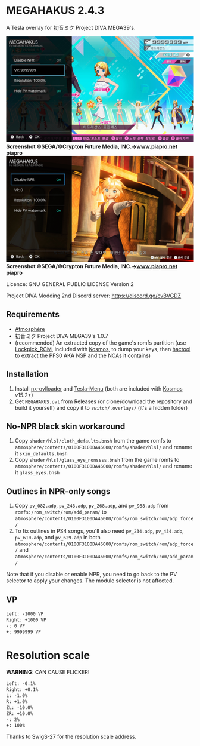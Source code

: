 # MEGAHAKUS 2.4.3
A Tesla overlay for 初音ミク Project DIVA MEGA39's.

![screenshot](https://github.com/kjhmagic/MEGAHAKUS/blob/master/preview01.jpg)
__Screenshot ©SEGA/©Crypton Future Media, INC.→www.piapro.net piapro__
![screenshot](https://github.com/kjhmagic/MEGAHAKUS/blob/master/preview02.jpg)
__Screenshot ©SEGA/©Crypton Future Media, INC.→www.piapro.net piapro__

Licence: GNU GENERAL PUBLIC LICENSE Version 2

Project DIVA Modding 2nd Discord server: https://discord.gg/cvBVGDZ

## Requirements
- [Atmosphère](https://github.com/Atmosphere-NX/Atmosphere)
- 初音ミク Project DIVA MEGA39's 1.0.7
- (recommended) An extracted copy of the game's romfs partition (use [Lockpick_RCM](https://github.com/shchmue/Lockpick_RCM), included with [Kosmos](https://github.com/AtlasNX/Kosmos), to dump your keys, then [hactool](https://github.com/SciresM/hactool) to extract the PFS0 AKA NSP and the NCAs it contains)

## Installation
1) Install [nx-ovlloader](https://github.com/WerWolv/nx-ovlloader) and [Tesla-Menu](https://github.com/WerWolv/Tesla-Menu) (both are included with [Kosmos](https://github.com/AtlasNX/Kosmos) v15.2+)
2) Get ``MEGAHAKUS.ovl`` from Releases (or clone/download the repository and build it yourself) and copy it to ``switch/.overlays/`` (it's a hidden folder)

## No-NPR black skin workaround
1) Copy ``shader/hlsl/cloth_defaults.bnsh`` from the game romfs to ``atmosphere/contents/0100F3100DA46000/romfs/shader/hlsl/`` and rename it ``skin_defaults.bnsh``
2) Copy ``shader/hlsl/glass_eye_nonssss.bnsh`` from the game romfs to ``atmosphere/contents/0100F3100DA46000/romfs/shader/hlsl/`` and rename it ``glass_eyes.bnsh``

## Outlines in NPR-only songs
1) Copy ``pv_082.adp``, ``pv_243.adp``, ``pv_268.adp``, and ``pv_988.adp`` from ``romfs:/rom_switch/rom/add_param/`` to ``atmosphere/contents/0100F3100DA46000/romfs/rom_switch/rom/adp_force/``
2) To fix outlines in PS4 songs, you'll also need ``pv_234.adp``, ``pv_434.adp``, ``pv_610.adp``, and ``pv_629.adp`` in both ``atmosphere/contents/0100F3100DA46000/romfs/rom_switch/rom/adp_force/`` and ``atmosphere/contents/0100F3100DA46000/romfs/rom_switch/rom/add_param/``

Note that if you disable or enable NPR, you need to go back to the PV selector to apply your changes. The module selector is not affected.

## VP
```
Left: -1000 VP
Right: +1000 VP
-: 0 VP
+: 9999999 VP
```

# Resolution scale
**WARNING:** CAN CAUSE FLICKER!
```
Left: -0.1%
Right: +0.1%
L: -1.0%
R: +1.0%
ZL: -10.0%
ZR: +10.0%
-: 2%
+: 100%
```
Thanks to SwigS-27 for the resolution scale address.
